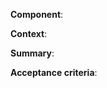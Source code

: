 **Component**:

<!-- E.g. 'salt', 'containers', 'kubernetes', 'build', 'tests'... -->

**Context**: 

**Summary**:

**Acceptance criteria**: 
